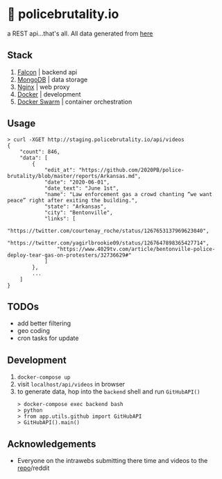 # :rotating_light: policebrutality.io

a REST api...that's all. All data generated from [here](https://github.com/2020PB/police-brutality)

## Stack
1. [Falcon](https://falcon.readthedocs.io/en/stable/) | backend api
2. [MongoDB](https://www.mongodb.com/) | data storage
3. [Nginx](https://www.nginx.com/) | web proxy
4. [Docker](https://www.docker.com/) | development
5. [Docker Swarm](https://docs.docker.com/engine/swarm/) | container orchestration

## Usage
```
> curl -XGET http://staging.policebrutality.io/api/videos
{
    "count": 846,
    "data": [
        {
            "edit_at": "https://github.com/2020PB/police-brutality/blob/master/reports/Arkansas.md",
            "date": "2020-06-01",
            "date_text": "June 1st",
            "name": "Law enforcement gas a crowd chanting “we want peace” right after exiting the building.",
            "state": "Arkansas",
            "city": "Bentonville",
            "links": [
                "https://twitter.com/courtenay_roche/status/1267653137969623040",
                "https://twitter.com/yagirlbrookie09/status/1267647898365427714",
                "https://www.4029tv.com/article/bentonville-police-deploy-tear-gas-on-protesters/32736629#"
            ]
        },
        ...
    ]
}
```

## TODOs
- add better filtering
- geo coding
- cron tasks for update

## Development
1. `docker-compose up`
2. visit `localhost/api/videos` in browser
3. to generate data, hop into the `backend` shell and run `GitHubAPI()`
    ```
    > docker-compose exec backend bash
    > python
    > from app.utils.github import GitHubAPI
    > GitHubAPI().main()
    ```
## Acknowledgements
- Everyone on the intrawebs submitting there time and videos to the [repo](https://github.com/2020PB/police-brutality)/reddit

